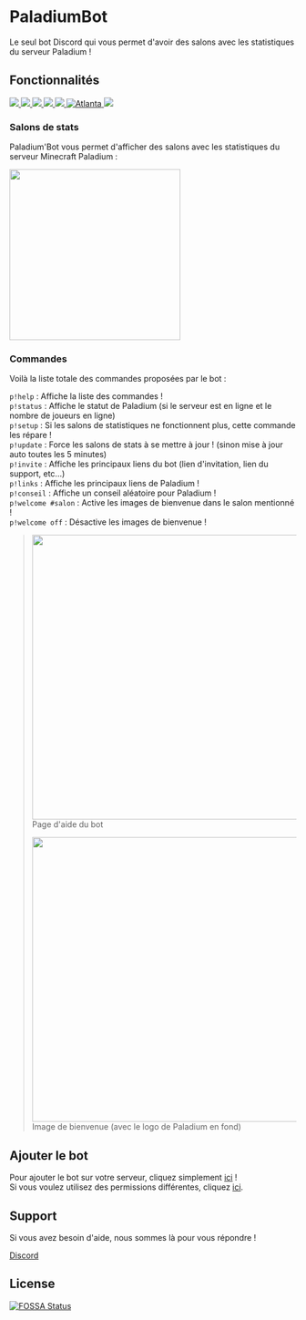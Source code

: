 # PaladiumBot

Le seul bot Discord qui vous permet d'avoir des salons avec les statistiques du serveur Paladium !

## Fonctionnalités

<a href="https://nodejs.org/">
    <image src="https://img.shields.io/badge/node--js-v8.16.0-brightgreen.svg?logo=node.js&longCache=true&style=flat-square">
</a>
<a href="http://npmjs.com/">
    <image src="https://img.shields.io/badge/npm-6.9.0-orange.svg?logo=npm&longCache=true&style=flat-square">
</a>
<a href="https://www.npmjs.com/package/discord.js">
    <image src="https://img.shields.io/badge/discord.js-v11.5.0-blue.svg?logo=npm&longCache=true&style=flat-square">
</a>
<a href="https://discord.gg/Ntv5bJR">
    <image src="https://img.shields.io/discord/565048515357835264.svg?logo=discord&longCache=true&style=flat-square&colorB=7289DA">
</a>
<a href="https://codacy.com">
    <img src="https://api.codacy.com/project/badge/Grade/09db60a8543d460fbfd4f5c58e1746a1"/>
</a>
<a href="https://discordbots.org/bot/579653463290675221" >
  <img src="https://discordbots.org/api/widget/status/579653463290675221.svg" alt="Atlanta" />
</a>
<a href="https://app.fossa.io/projects/git%2Bgithub.com%2FAndroz2091%2FPaladiumBot?ref=badge_shield" alt="FOSSA Status"><img src="https://app.fossa.io/api/projects/git%2Bgithub.com%2FAndroz2091%2FPaladiumBot.svg?type=shield"/></a>

### Salons de stats

Paladium'Bot vous permet d'afficher des salons avec les statistiques du serveur Minecraft Paladium :

<img src="https://zupimages.net/up/19/21/8old.jpg" width="300"/>

### Commandes

Voilà la liste totale des commandes proposées par le bot :

`p!help` : Affiche la liste des commandes !  
`p!status` : Affiche le statut de Paladium (si le serveur est en ligne et le nombre de joueurs en ligne)  
`p!setup` : Si les salons de statistiques ne fonctionnent plus, cette commande les répare !  
`p!update` : Force les salons de stats à se mettre à jour ! (sinon mise à jour auto toutes les 5 minutes)  
`p!invite` : Affiche les principaux liens du bot (lien d'invitation, lien du support, etc...)  
`p!links` : Affiche les principaux liens de Paladium !  
`p!conseil` : Affiche un conseil aléatoire pour Paladium !  
`p!welcome #salon` : Active les images de bienvenue dans le salon mentionné !  
`p!welcome off` : Désactive les images de bienvenue !  

> <img src="https://zupimages.net/up/19/21/zzll.png" width="500"/><br>
> Page d'aide du bot  
>
> <img src="https://zupimages.net/up/19/21/eymn.png" width="500"/><br>
> Image de bienvenue (avec le logo de Paladium en fond)

## Ajouter le bot

Pour ajouter le bot sur votre serveur, cliquez simplement [ici](https://discordapp.com/oauth2/authorize?client_id=579653463290675221&permissions=2146958847&scope=bot) !  
Si vous voulez utilisez des permissions différentes, cliquez [ici](https://finitereality.github.io/permissions-calculator/?v=0).

## Support

Si vous avez besoin d'aide, nous sommes là pour vous répondre !

[Discord](https://discord.gg/NPReeRB)

## License
[![FOSSA Status](https://app.fossa.io/api/projects/git%2Bgithub.com%2FAndroz2091%2FPaladiumBot.svg?type=large)](https://app.fossa.io/projects/git%2Bgithub.com%2FAndroz2091%2FPaladiumBot?ref=badge_large)